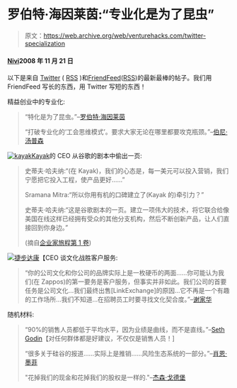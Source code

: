 # 罗伯特·海因莱茵:“专业化是为了昆虫”

> 原文：<https://web.archive.org/web/venturehacks.com/twitter-specialization>

#### [Nivi](/web/20220928214539/https://venturehacks.com/about)2008 年 11 月 21 日

以下是来自 [Twitter](https://web.archive.org/web/20220928214539/http://twitter.com/venturehacks) ( [RSS](https://web.archive.org/web/20220928214539/http://feeds.venturehacks.com/venturehacks-twitter) )和[FriendFeed](https://web.archive.org/web/20220928214539/http://friendfeed.com/nivi)([RSS](https://web.archive.org/web/20220928214539/http://friendfeed.com/nivi?format=atom))的最新最棒的帖子。我们用 FriendFeed 写长的东西，用 Twitter 写短的东西！

精益创业中的专业化:

> “特化是为了昆虫。”–[罗伯特·海因莱茵](https://web.archive.org/web/20220928214539/http://www.amazon.com/gp/product/0441810764?ie=UTF8&tag=httpventureco-20&linkCode=as2&camp=1789&creative=390957&creativeASIN=0441810764)
> 
> “打破专业化的‘工会思维模式’。要求大家无论在哪里都要攻克瓶颈。”–[伯尼·汤普森](https://web.archive.org/web/20220928214539/http://leansoftwareengineering.com/2008/11/10/getting-lean-to-survive-the-downturn/)

[![](img/0eafc9288fc0ec82786977417951e754.png "kayak")](https://web.archive.org/web/20220928214539/http://www.kayak.com/)[Kayak](https://web.archive.org/web/20220928214539/http://www.kayak.com/)的 CEO 从谷歌的剧本中偷出一页:

> 史蒂夫·哈夫纳:“(在 Kayak)，我们的心态是，每一美元可以投入营销，我们宁愿把它投入工程，使产品更好……”
> 
> Sramana Mitra:“所以你用有机的口碑建立了(Kayak 的)牵引力？”
> 
> 史蒂夫·哈夫纳:“这是谷歌剧本的一页。建立一项伟大的技术，将它联合给像美国在线这样已经拥有受众的其他分支机构，然后不断创新产品，让人们直接回到你身边。”
> 
> (摘自[企业家旅程第 1 卷](https://web.archive.org/web/20220928214539/http://www.amazon.com/gp/product/1439206872?ie=UTF8&tag=httpventureco-20&linkCode=as2&camp=1789&creative=390957&creativeASIN=1439206872))

[![](img/4fe067ac1f474b32ea3942b3d3fdb7bc.png)](https://web.archive.org/web/20220928214539/http://www.zappos.com/)[捷步达康](https://web.archive.org/web/20220928214539/http://www.zappos.com/)【CEO 谈文化战胜客户服务:

> “你的公司文化和你公司的品牌实际上是一枚硬币的两面……你可能认为我们(在 Zappos)的第一要务是客户服务，但事实并非如此。我们公司的首要任务是公司文化…我们最终出售[LinkExchange]的原因…它不再是一个有趣的工作场所…我们不知道…在招聘员工时要寻找文化契合度。”–[谢家华](https://web.archive.org/web/20220928214539/http://www.businessinnovationfactory.com/innovationstorystudio/bif4_thsieh.php)

随机材料:

> “90%的销售人员都低于平均水平，因为业绩是曲线，而不是直线。”–[Seth Godin](https://web.archive.org/web/20220928214539/http://sethgodin.typepad.com/seths_blog/2008/11/dont-sell-to-ba.html)【对任何群体都是好建议，不仅仅是销售人员！]
> 
> “很多关于硅谷的报道……实际上是推销……风险生态系统的一部分。”–[肖恩·墨菲](https://web.archive.org/web/20220928214539/http://www.skmurphy.com/blog/2008/11/09/overnight-success/)
> 
> "花掉我们的现金和花掉我们的股权是一样的."–[杰森·戈德堡](https://web.archive.org/web/20220928214539/http://blog.socialmedian.com/2008/08/7_months_into_my_2nd_stint_as.html)